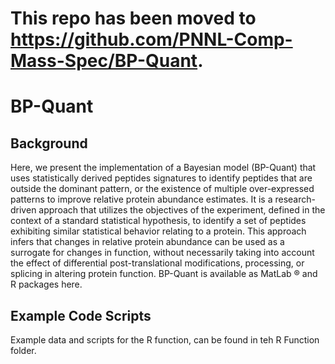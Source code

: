 # This repo has been moved to https://github.com/PNNL-Comp-Mass-Spec/BP-Quant. 

BP-Quant
========

Background
---------

Here, we present the implementation of a Bayesian model (BP-Quant) that uses statistically derived peptides signatures to identify peptides that are outside the dominant pattern, or the existence of multiple over-expressed patterns to improve relative protein abundance estimates. It is a research-driven approach that utilizes the objectives of the experiment, defined in the context of a standard statistical hypothesis, to identify a set of peptides exhibiting similar statistical behavior relating to a protein. This approach infers that changes in relative protein abundance can be used as a surrogate for changes in function, without necessarily taking into account the effect of differential post-translational modifications, processing, or splicing in altering protein function. BP-Quant is available as MatLab ® and R packages here. 

Example Code Scripts
--------------------
Example data and scripts for the R function, can be found in teh R Function folder.
